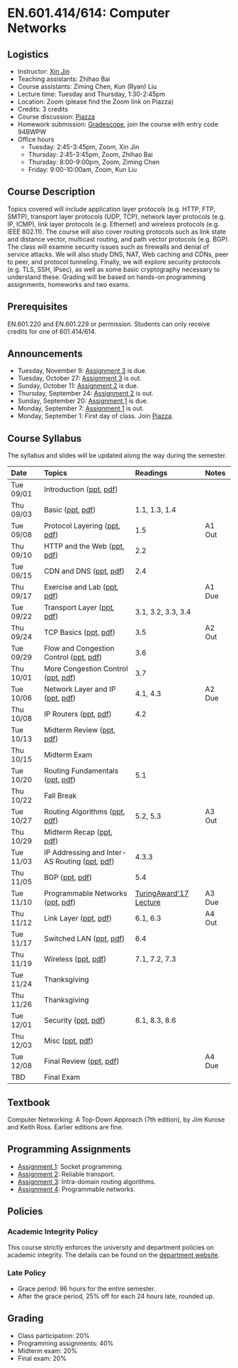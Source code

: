 # EN.601.414/614: Computer Networks

## Logistics

- Instructor: [Xin Jin](http://www.cs.jhu.edu/~xinjin/)
- Teaching assistants: Zhihao Bai
- Course assistants: Ziming Chen, Kun (Ryan) Liu
- Lecture time: Tuesday and Thursday, 1:30-2:45pm
- Location: Zoom (please find the Zoom link on Piazza)
- Credits: 3 credits
- Course discussion: [Piazza](https://piazza.com/jhu/fall2020/en601414614)
- Homework submission: [Gradescope](https://www.gradescope.com/), join the course with entry code 94BWPW
- Office hours
  - Tuesday: 2:45-3:45pm, Zoom, Xin Jin
  - Thursday: 2:45-3:45pm, Zoom, Zhihao Bai
  - Thursday: 8:00-9:00pm, Zoom, Ziming Chen
  - Friday: 9:00-10:00am, Zoom, Kun Liu

## Course Description

Topics covered will include application layer protocols (e.g. HTTP, FTP, SMTP), transport layer protocols (UDP, TCP), network layer protocols (e.g. IP, ICMP), link layer protocols (e.g. Ethernet) and wireless protocols (e.g. IEEE 802.11). The course will also cover routing protocols such as link state and distance vector, multicast routing, and path vector protocols (e.g. BGP). The class will examine security issues such as firewalls and denial of service attacks. We will also study DNS, NAT, Web caching and CDNs, peer to peer, and protocol tunneling. Finally, we will explore security protocols (e.g. TLS, SSH, IPsec), as well as some basic cryptography necessary to understand these. Grading will be based on hands-on programming assignments, homeworks and two exams.

## Prerequisites

EN.601.220 and EN.601.229 or permission. Students can only receive credits for one of 601.414/614.

## Announcements

- Tuesday, November 9: [Assignment 3](https://github.com/xinjin/course-net-assignment/tree/master/assignment3) is due.
- Tuesday, October 27: [Assignment 3](https://github.com/xinjin/course-net-assignment/tree/master/assignment3) is out.
- Sunday, October 11: [Assignment 2](https://github.com/xinjin/course-net-assignment/tree/master/assignment2) is due.
- Thursday, September 24: [Assignment 2](https://github.com/xinjin/course-net-assignment/tree/master/assignment2) is out.
- Sunday, September 20: [Assignment 1](https://github.com/xinjin/course-net-assignment/tree/master/assignment1) is due.
- Monday, September 7: [Assignment 1](https://github.com/xinjin/course-net-assignment/tree/master/assignment1) is out.
- Monday, September 1: First day of class. Join [Piazza](https://piazza.com/jhu/fall2020/en601414614).

## Course Syllabus

The syllabus and slides will be updated along the way during the semester.

| Date    | Topics  | Readings | Notes   |
| :------ | :------ | :------  | :------ |
| Tue 09/01 | Introduction ([ppt](slides/lec01_introduction.pptx), [pdf](slides/lec01_introduction.pdf)) | | |
| Thu 09/03 | Basic ([ppt](slides/lec02_basic.pptx), [pdf](slides/lec02_basic.pdf)) | 1.1, 1.3, 1.4 | |
| Tue 09/08 | Protocol Layering ([ppt](slides/lec03_layering.pptx), [pdf](slides/lec03_layering.pdf)) | 1.5 | A1 Out |
| Thu 09/10 | HTTP and the Web ([ppt](slides/lec04_web.pptx), [pdf](slides/lec04_web.pdf)) | 2.2 | |
| Tue 09/15 | CDN and DNS ([ppt](slides/lec05_cdn.pptx), [pdf](slides/lec05_cdn.pdf)) | 2.4 | |
| Thu 09/17 | Exercise and Lab ([ppt](slides/lab01.pptx), [pdf](slides/lab01.pdf)) | | A1 Due |
| Tue 09/22 | Transport Layer ([ppt](slides/lec06_transport.pptx), [pdf](slides/lec06_transport.pdf)) | 3.1, 3.2, 3.3, 3.4 | |
| Thu 09/24 | TCP Basics ([ppt](slides/lec07_tcp.pptx), [pdf](slides/lec07_tcp.pdf)) | 3.5 | A2 Out |
| Tue 09/29 | Flow and Congestion Control ([ppt](slides/lec08_flow_congestion.pptx), [pdf](slides/lec08_flow_congestion.pdf)) | 3.6 | |
| Thu 10/01 | More Congestion Control ([ppt](slides/lec09_congestion.pptx), [pdf](slides/lec09_congestion.pdf)) | 3.7 | |
| Tue 10/06 | Network Layer and IP ([ppt](slides/lec10_ip.pptx), [pdf](slides/lec10_ip.pdf)) | 4.1, 4.3 | A2 Due |
| Thu 10/08 | IP Routers ([ppt](slides/lec11_ip_router.pptx), [pdf](slides/lec11_ip_router.pdf))| 4.2 | |
| Tue 10/13 | Midterm Review ([ppt](slides/Midterm_review.pptx), [pdf](slides/Midterm_review.pdf)) | | |
| Thu 10/15 | Midterm Exam | | |
| Tue 10/20 | Routing Fundamentals ([ppt](slides/lec12_routing.pptx), [pdf](slides/lec12_routing.pdf)) | 5.1 | |
| Thu 10/22 | Fall Break | | |
| Tue 10/27 | Routing Algorithms ([ppt](slides/lec13_routing_algorithms.pptx), [pdf](slides/lec13_routing_algorithms.pdf)) | 5.2, 5.3 | A3 Out |
| Thu 10/29 | Midterm Recap ([ppt](slides/Midterm_recap.pptx), [pdf](slides/Midterm_recap.pdf)) | | |
| Tue 11/03 | IP Addressing and Inter-AS Routing ([ppt](slides/lec14_interdomain.pptx), [pdf](slides/lec14_interdomain.pdf)) | 4.3.3 | |
| Thu 11/05 | BGP ([ppt](slides/lec15_bgp.pptx), [pdf](slides/lec15_bgp.pdf)) | 5.4 | |
| Tue 11/10 | Programmable Networks ([ppt](slides/lec16_programmable.pptx), [pdf](slides/lec16_programmable.pdf)) | [TuringAward'17 Lecture](https://www.youtube.com/watch?v=3LVeEjsn8Ts) | A3 Due |
| Thu 11/12 | Link Layer ([ppt](slides/lec17_link.pptx), [pdf](slides/lec17_link.pdf)) | 6.1, 6.3 | A4 Out |
| Tue 11/17 | Switched LAN ([ppt](slides/lec18_LAN.pptx), [pdf](slides/lec18_LAN.pdf)) | 6.4 | |
| Thu 11/19 | Wireless ([ppt](slides/lec19_wireless.pptx), [pdf](slides/lec19_wireless.pdf)) | 7.1, 7.2, 7.3 | |
| Tue 11/24 | Thanksgiving | | |
| Thu 11/26 | Thanksgiving | | |
| Tue 12/01 | Security ([ppt](slides/lec20_security.pptx), [pdf](slides/lec20_security.pdf)) | 8.1, 8.3, 8.6 | |
| Thu 12/03 | Misc ([ppt](slides/lec21_misc.pptx), [pdf](slides/lec21_misc.pdf)) | | |
| Tue 12/08 | Final Review ([ppt](slides/Final_review.pptx), [pdf](slides/Final_review.pdf)) | | A4 Due |
| TBD | Final Exam | | |

## Textbook

Computer Networking: A Top-Down Approach (7th edition), by Jim Kurose and Keith Ross. Earlier editions are fine.

## Programming Assignments

- [Assignment 1](https://github.com/xinjin/course-net-assignment/tree/master/assignment1): Socket programming.
- [Assignment 2](https://github.com/xinjin/course-net-assignment/tree/master/assignment2): Reliable transport.
- [Assignment 3](https://github.com/xinjin/course-net-assignment/tree/master/assignment3): Intra-domain routing algorithms.
- [Assignment 4](https://github.com/xinjin/course-net-assignment/tree/master/assignment4): Programmable networks.


## Policies

### Academic Integrity Policy

This course strictly enforces the university and department policies on academic integrity. The details can be found on the [department website](https://www.cs.jhu.edu/academic-integrity-code/).

### Late Policy

- Grace period: 96 hours for the entire semester.
- After the grace period, 25% off for each 24 hours late, rounded up.

## Grading

- Class participation: 20%
- Programming assignments: 40%
- Midterm exam: 20%
- Final exam: 20%
